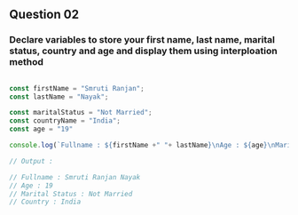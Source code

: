 ## Question 02 

### Declare variables to store your first name, last name, marital status, country and age and display them using interploation method

```javascript

const firstName = "Smruti Ranjan";
const lastName = "Nayak";

const maritalStatus = "Not Married";
const countryName = "India";
const age = "19"

console.log(`Fullname : ${firstName +" "+ lastName}\nAge : ${age}\nMarital Status : ${maritalStatus}\nCountry : ${countryName}`);

// Output : 

// Fullname : Smruti Ranjan Nayak
// Age : 19
// Marital Status : Not Married
// Country : India

```